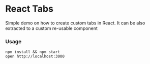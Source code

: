 React Tabs
=====================

Simple demo on how to create custom tabs in React.
It can be also extracted to a custom re-usable component

### Usage

```
npm install && npm start
open http://localhost:3000
```
